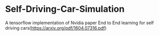 # Self-Driving-Car-Simulation
A tensorflow implementation of Nvidia paper End to End learning for self driving cars(https://arxiv.org/pdf/1604.07316.pdf)
